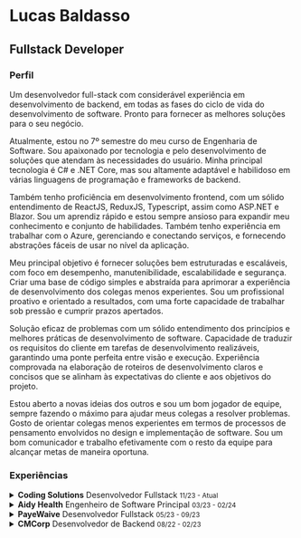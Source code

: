 # Lucas Baldasso

## Fullstack Developer

### Perfil

Um desenvolvedor full-stack com considerável experiência em desenvolvimento de backend, em todas as fases do ciclo de vida do desenvolvimento de software. Pronto para fornecer as melhores soluções para o seu negócio.

Atualmente, estou no 7º semestre do meu curso de Engenharia de Software. Sou apaixonado por tecnologia e pelo desenvolvimento de soluções que atendam às necessidades do usuário. Minha principal tecnologia é C# e .NET Core, mas sou altamente adaptável e habilidoso em várias linguagens de programação e frameworks de backend.

Também tenho proficiência em desenvolvimento frontend, com um sólido entendimento de ReactJS, ReduxJS, Typescript, assim como ASP.NET e Blazor. Sou um aprendiz rápido e estou sempre ansioso para expandir meu conhecimento e conjunto de habilidades. Também tenho experiência em trabalhar com o Azure, gerenciando e conectando serviços, e fornecendo abstrações fáceis de usar no nível da aplicação.

Meu principal objetivo é fornecer soluções bem estruturadas e escaláveis, com foco em desempenho, manutenibilidade, escalabilidade e segurança. Criar uma base de código simples e abstraída para aprimorar a experiência de desenvolvimento dos colegas menos experientes. Sou um profissional proativo e orientado a resultados, com uma forte capacidade de trabalhar sob pressão e cumprir prazos apertados.

Solução eficaz de problemas com um sólido entendimento dos princípios e melhores práticas de desenvolvimento de software. Capacidade de traduzir os requisitos do cliente em tarefas de desenvolvimento realizáveis, garantindo uma ponte perfeita entre visão e execução. Experiência comprovada na elaboração de roteiros de desenvolvimento claros e concisos que se alinham às expectativas do cliente e aos objetivos do projeto.

Estou aberto a novas ideias dos outros e sou um bom jogador de equipe, sempre fazendo o máximo para ajudar meus colegas a resolver problemas. Gosto de orientar colegas menos experientes em termos de processos de pensamento envolvidos no design e implementação de software. Sou um bom comunicador e trabalho efetivamente com o resto da equipe para alcançar metas de maneira oportuna.

### Experiências

<details>
<summary><strong>Coding Solutions</strong> Desenvolvedor Fullstack <small>11/23 - Atual</small></summary>
Na Coding Solutions, estou trabalhando em um produto que tem como objetivo fornecer uma solução para bancos e registros, no qual aprimoramos e facilitamos o processo de validação de IDs, assinaturas e documentos dos usuários. Minhas principais responsabilidades incluem o desenvolvimento de backend usando C#, .NET Core e SQL Server, bem como o desenvolvimento de frontend usando ReactJS, ReduxJS e Typescript. Também trabalho com o Azure, gerenciando e conectando serviços, e fornecendo abstrações fáceis de usar no nível da aplicação. Sou também responsável por integrar a solução com APIs externas para validação de documentos, assinaturas, notificações e mais. Trabalhamos com Scrum e utilizamos o Azure DevOps como ferramenta de gerenciamento de projetos e o GitHub como sistema de controle de versão. Além disso, atuo como membro valioso da equipe, constantemente buscando melhorar o fluxo de trabalho e a arquitetura da solução, bem como incentivando o desempenho máximo dos meus colegas de equipe.

- Desenvolvimento de backend usando C#, .NET Core e SQL Server.
- Desenvolvimento de frontend usando ReactJS, ReduxJS e Typescript.
- Participação na fase de P&D do projeto, conduzindo pesquisas e testes para encontrar as melhores soluções para os desafios que enfrentamos.
- Integração com APIs externas para validação de documentos, assinaturas, notificações e mais.
- Gerenciamento e conexão de serviços no Azure.
- Fornecimento de abstrações fáceis de usar no nível da aplicação.
- Trabalho com Scrum e uso do Azure DevOps como ferramenta de gerenciamento de projetos e GitHub como sistema de controle de versão.
</details>
<details>
<summary><strong>Aidy Health</strong> Engenheiro de Software Principal <small>03/23 - 02/24</small></summary>
Eu era o Chefe de Arquitetura de Software na Aidy, uma startup onde usamos IA para aprimorar a experiência do paciente e melhorar a saúde. Minhas principais responsabilidades incluíam o desenvolvimento de soluções de backend usando Azure Cognitive Services, Azure OpenAI, C# e .NET para fornecer uma API para o frontend. Fui responsável pela fase de P&D do projeto, onde conduzi pesquisas e testes para encontrar as melhores soluções para os desafios que enfrentamos, usando tecnologias como WebSockets, WebHooks e SignalR. Também atuei como membro valioso da equipe, constantemente buscando melhorar o fluxo de trabalho e a arquitetura da solução, bem como incentivando o desempenho máximo dos meus colegas de equipe.

- Coordenação de atividades nas equipes de desenvolvimento de backend e frontend, incluindo atribuição de tarefas, revisão de código e garantia de qualidade.
- Design de arquitetura de software escalável e seleção adequada de microsserviços para implantação.
- Design e implementação de APIs RESTful usando C# e .NET Core.
- Gerenciamento do ambiente Azure, incluindo a criação de recursos, implantação de aplicativos e monitoramento de serviços.
- Trabalho com Azure Cognitive Services, SignalR, WebSockets e WebHooks.
- Uso do Linear como ferramenta de gerenciamento de projetos e GitHub como sistema de controle de versão.

[Carta de Recomendação](https://drive.google.com/file/d/1Ci5v2EYiq7-erv-63DGh0fojHpDlZFDf/view?usp=drive_link)

</details>
<details>
<summary><strong>PayeWaive</strong> Desenvolvedor Fullstack <small>05/23 - 09/23</small></summary>
Na PayeWaive, meu papel envolvia o desenvolvimento de testes automatizados, configuração do ambiente para Desenvolvimento Orientado a Testes (TDD) e refatoração de código existente. Também contribuí para aprimorar a arquitetura da solução e desenvolver novos recursos. Desenvolvi funcionalidades relacionadas a pagamentos, incluindo integração com APIs externas. Além disso, trabalhei em recursos de manipulação de documentos, como preenchimento de documentos Word e PDF, além de criar e preencher documentos a partir de modelos.

- Desenvolvimento de testes automatizados usando C# e NUnit.
- Desenvolvimento de novos recursos usando C# e .NET Core.
- Contribuição para aprimorar a arquitetura da solução.
- Trabalho com Azure DevOps para gerenciar o projeto.
- Uso do Git como sistema de controle de versão.
- Manipulação de arquivos usando C# e .NET Core.
</details>
<details>
<summary><strong>CMCorp</strong> Desenvolvedor de Backend <small>08/22 - 02/23</small></summary>
Trabalhei criando consultas usando Linq para acessar o banco de dados e gerar relatórios, realizar cálculos e validar regras de negócios. Ao longo desse processo, fui responsável por garantir que todas as informações relevantes fossem incluídas nos relatórios, que os cálculos fossem precisos e que as regras de negócios fossem seguidas corretamente. Além disso, criei casos de teste para executar testes unitários no código antes da entrega. Essa etapa era essencial para garantir a qualidade do produto final e evitar problemas futuros. Trabalhei em estreita colaboração com a equipe de teste para conduzir testes de integração e identificar possíveis inconsistências, bem como hipóteses para soluções. Ao longo do projeto, mantive uma comunicação clara e constante com a equipe para garantir que todas as informações fossem compartilhadas e as atividades estivessem devidamente alinhadas. Também fiquei atento a possíveis melhorias nos processos e sugeri ideias para otimizar o trabalho em equipe.

- Desenvolvimento de consultas usando Linq para acessar o banco de dados e gerar relatórios, realizar cálculos e validar regras de negócios.
- Criação de casos de teste para executar testes unitários no código antes da entrega.
- Trabalho em estreita colaboração com a equipe de teste para conduzir testes de integração e identificar possíveis inconsistências, bem como hipóteses para soluções.
- Manutenção de comunicação clara e constante com a equipe para garantir que todas as informações fossem compartilhadas e as atividades estivessem devidamente alinhadas.
- Vigilância em relação a possíveis melhorias nos processos e sugestão de ideias para otimizar o trabalho em equipe.
</details>
